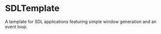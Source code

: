 # SDLTemplate
A template for SDL applications featuring simple window generation and an event loop.
